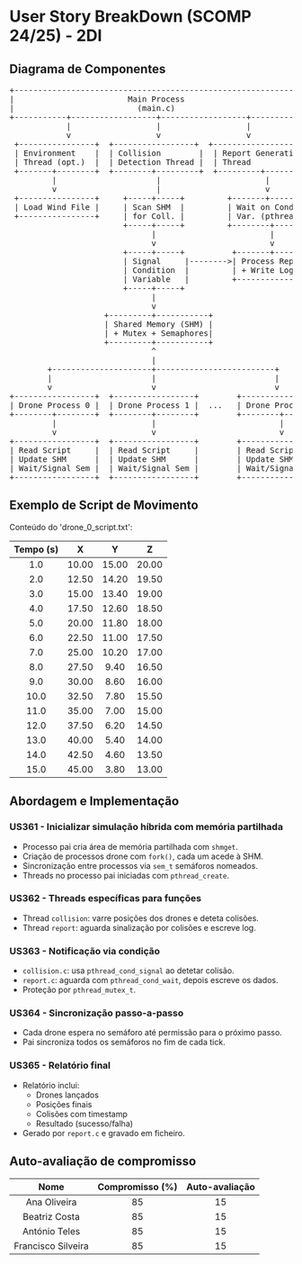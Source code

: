 
# User Story BreakDown (SCOMP 24/25) - 2DI

## Diagrama de Componentes

<pre lang="markdown">
+-------------------------------------------------------------+
|                        Main Process                         |
|                          (main.c)                           |
+-----------+------------------+------------------+-----------+
            |                  |                  |
            v                  v                  v
 +----------------+  +-----------------+  +-------------------+
 | Environment    |  | Collision        |  | Report Generation |
 | Thread (opt.)  |  | Detection Thread |  | Thread            |
 +-------+--------+  +--------+---------+  +---------+---------+
         |                     |                      |
         v                     |                      v
 +----------------+     +-----+-----+         +-------+--------+
 | Load Wind File |     | Scan SHM  |         | Wait on Cond.  |
 +----------------+     | for Coll. |         | Var. (pthread) |
                        +-----+-----+         +--------+-------+
                              |                        |
                              v                        v
                        +-----+-----+          +-------+--------+
                        | Signal     |-------->| Process Report |
                        | Condition  |         | + Write Log    |
                        | Variable   |         +----------------+
                        +-----+-----+
                              |
                              v
                    +---------+-----------+
                    | Shared Memory (SHM) |
                    | + Mutex + Semaphores|
                    +---------+-----------+
                              ^
                              |
        +---------------------+-------------------------+
        |                     |                         |
        v                     v                         v
+-----------------+  +-----------------+        +-----------------+
| Drone Process 0 |  | Drone Process 1 |  ...   | Drone Process N |
+--------+--------+  +--------+--------+        +--------+--------+
         |                    |                          |
         v                    v                          v
+-----------------+  +-----------------+        +-----------------+
| Read Script     |  | Read Script     |        | Read Script     |
| Update SHM      |  | Update SHM      |        | Update SHM      |
| Wait/Signal Sem |  | Wait/Signal Sem |        | Wait/Signal Sem |
+-----------------+  +-----------------+        +-----------------+
</pre>

## Exemplo de Script de Movimento

Conteúdo do 'drone_0_script.txt':

| Tempo (s) |    X    |    Y    |    Z    |
|:---------:|:-------:|:-------:|:-------:|
|   1.0     |  10.00  |  15.00  |  20.00  |
|   2.0     |  12.50  |  14.20  |  19.50  |
|   3.0     |  15.00  |  13.40  |  19.00  |
|   4.0     |  17.50  |  12.60  |  18.50  |
|   5.0     |  20.00  |  11.80  |  18.00  |
|   6.0     |  22.50  |  11.00  |  17.50  |
|   7.0     |  25.00  |  10.20  |  17.00  |
|   8.0     |  27.50  |   9.40  |  16.50  |
|   9.0     |  30.00  |   8.60  |  16.00  |
|  10.0     |  32.50  |   7.80  |  15.50  |
|  11.0     |  35.00  |   7.00  |  15.00  |
|  12.0     |  37.50  |   6.20  |  14.50  |
|  13.0     |  40.00  |   5.40  |  14.00  |
|  14.0     |  42.50  |   4.60  |  13.50  |
|  15.0     |  45.00  |   3.80  |  13.00  |
## Abordagem e Implementação

###  US361 - Inicializar simulação híbrida com memória partilhada

- Processo pai cria área de memória partilhada com `shmget`.
- Criação de processos drone com `fork()`, cada um acede à SHM.
- Sincronização entre processos via `sem_t` semáforos nomeados.
- Threads no processo pai iniciadas com `pthread_create`.

### US362 - Threads específicas para funções

- Thread `collision`: varre posições dos drones e deteta colisões.
- Thread `report`: aguarda sinalização por colisões e escreve log.

###  US363 - Notificação via condição

- `collision.c`: usa `pthread_cond_signal` ao detetar colisão.
- `report.c`: aguarda com `pthread_cond_wait`, depois escreve os dados.
- Proteção por `pthread_mutex_t`.

###  US364 - Sincronização passo-a-passo

- Cada drone espera no semáforo até permissão para o próximo passo.
- Pai sincroniza todos os semáforos no fim de cada tick.

###  US365 - Relatório final

- Relatório inclui:
    - Drones lançados
    - Posições finais
    - Colisões com timestamp
    - Resultado (sucesso/falha)
- Gerado por `report.c` e gravado em ficheiro.



## Auto-avaliação de compromisso

|        Nome        | Compromisso (%) | Auto-avaliação | 
|:------------------:|:---------------:|:--------------:|
|    Ana Oliveira    |       85        |       15       | 
|   Beatriz Costa    |       85        |       15       | 
|   António Teles    |       85        |       15       |  
| Francisco Silveira |       85        |       15       |
